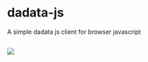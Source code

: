 # dadata-js

A simple dadata js client for browser javascript

## [![](https://img.shields.io/travis/KazanExpress/dadata-js/master.svg?style=flat-square)](https://travis-ci.org/KazanExpress/dadata-js)
